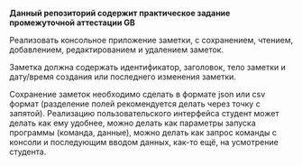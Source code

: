 **Данный репозиторий содержит практическое задание промежуточной аттестации GB**

Реализовать консольное приложение заметки,
с сохранением,
чтением,
добавлением,
редактированием и
удалением заметок.

Заметка должна содержать
идентификатор,
заголовок,
тело заметки и
дату/время создания или последнего изменения заметки.

Сохранение заметок необходимо сделать в формате json или csv формат (разделение полей рекомендуется делать через точку
с запятой). Реализацию пользовательского интерфейса студент может делать как ему удобнее, можно делать как параметры
запуска программы (команда, данные), можно делать как запрос команды с консоли и последующим вводом данных, как-то ещё,
на усмотрение студента.